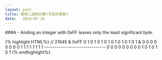 ```yaml
---
layout: post
title: 常用二进制计算(不定时更新)
date:   2014-07-24
---
```


###A - Anding an integer with 0xFF leaves only the least significant byte.

{% highlight HTML%}
    // 21845 & 0xFF
    0 1 0 1 0 1 0 1 0 1 0 1 0 1 0 1
 &  0 0 0 0 0 0 0 0 1 1 1 1 1 1 1 1
    -------------------------------
    0 0 0 0 0 0 0 0 0 1 0 1 0 1 0 1
{% endhighlight%}
